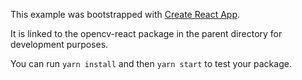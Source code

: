 This example was bootstrapped with [Create React App](https://github.com/facebook/create-react-app).

It is linked to the opencv-react package in the parent directory for development purposes.

You can run `yarn install` and then `yarn start` to test your package.
